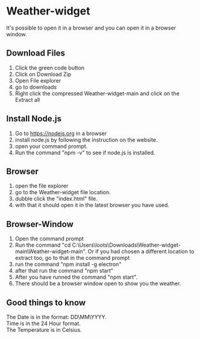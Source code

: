 # Weather-widget

It's possible to open it in a browser and you can open it in a browser window.

## Download Files
1. Click the green code button
2. Click on Download Zip
3. Open File explorer
4. go to downloads
5. Right click the compressed Weather-widget-main and click on the Extract all

## Install Node.js
1. Go to https://nodejs.org in a browser
2. install node.js by following the instruction on the website.
3. open your command prompt.
4. Run the command "npm -v" to see if node.js is installed.

## Browser
1. open the file explorer
2. go to the Weather-widget file location.
3. dubble click the "index.html" file.
4. with that it should open it in the latest browser you have used.

## Browser-Window
1. Open the command prompt
2. Run the command "cd C:\Users\loots\Downloads\Weather-widget-main\Weather-widget-main". Or if you had chosen a different location to extract too, go to that in the command prompt
3. run the command "npm install -g electron"
4. after that run the command "npm start"
5. After you have runned the command "npm start". 
6. There should be a browser window open to show you the weather.


## Good things to know
The Date is in the format: DD\MM\YYYY. <br>
Time is in the 24 Hour format.<br>
The Temperature is in Celsius.